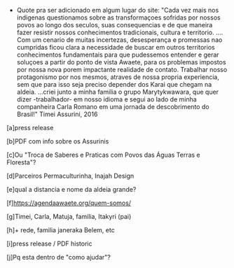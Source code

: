 



  

 


  * Quote pra ser adicionado em algum lugar do site: "Cada vez mais nos indigenas questionamos sobre as transformaçoes sofridas por nossos povos ao longo dos seculos, suas consequencias e de que maneira fazer resistir nossos conhecimentos tradicionais, cultura e territorio. .... Com um cenario de muitas incertezas, desesperança e promessas nao cumpridas ficou clara a necessidade de buscar em outros territorios conhecimentos fundamentais para que pudessemos entender e gerar soluçoes a partir do ponto de vista Awaete, para os problemas impostos por nossa nova porem impactante realidade de contato. Trabalhar nosso protagonismo por nos mesmos, atraves de nossa propria experiencia, sem que para isso seja preciso depender dos Karai que chegam na aldeia. ...criei junto a minha familia o grupo Marytykwawara, que quer dizer -trabalhador- em nosso idioma e segui ao lado de minha companheira Carla Romano em uma jornada de descobrimento do Brasil!" Timei Assurini, 2016

[a]press release

[b]PDF com info sobre os Assurinis

[c]Ou "Troca de Saberes e Praticas com Povos das Águas Terras e Floresta"?

[d]Parceiros Permaculturinha, Inajah Design

[e]qual a distancia e nome da aldeia grande?

[f]https://agendaawaete.org/quem-somos/

[g]Timei, Carla, Matuja, familia, Itakyri (pai)

[h]\+ rede, familia janeraka Belem, etc

[i]press release / PDF historic

[j]Pq esta dentro de "como ajudar"?

